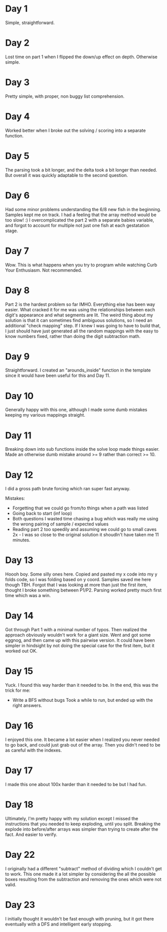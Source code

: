 # Day 1

Simple, straightforward.

# Day 2

Lost time on part 1 when I flipped the down/up effect on depth. Otherwise simple.

# Day 3

Pretty simple, with proper, non buggy list comprehension.

# Day 4

Worked better when I broke out the solving / scoring into a separate function.

# Day 5

The parsing took a bit longer, and the delta took a bit longer than needed. But overall it was quickly adaptable to the second question.

# Day 6

Had some minor problems understanding the 6/8 new fish in the beginning. Samples kept me on track. I had a feeling that the array method would be too slow! :) I overcomplicated the part 2 with a separate babies variable, and forgot to account for multiple not just one fish at each gestatation stage.

# Day 7

Wow. This is what happens when you try to program while watching Curb Your Enthusiasm. Not recommended.

# Day 8

Part 2 is the hardest problem so far IMHO. Everything else has been way easier. What cracked it for me was using the relationships between each digit's appearance and what segments are lit.
The weird thing about my solution is that it can sometimes find ambiguous solutions, so I need an additional "check mapping" step. If I knew I was going to have to build that, I just should have just generated all the random mappings with the easy to know numbers fixed, rather than doing the digit subtraction math.

# Day 9

Straightforward. I created an "arounds_inside" function in the template since it would have been useful for this and Day 11.

# Day 10

Generally happy with this one, although I made some dumb mistakes keeping my various mappings straight.

# Day 11

Breaking down into sub functions inside the solve loop made things easier. Made an otherwise dumb mistake around >= 9 rather than correct >= 10.

# Day 12

I did a gross path brute forcing which ran super fast anyway.

Mistakes:
* Forgetting that we could go from/to things when a path was listed
* Going back to start (inf loop)
* Both questions I wasted time chasing a bug which was really me using the wrong pairing of sample / expected values
* Reading part 2 too speedily and assuming we could go to small caves 2x - I was so close to the original solution it shoudln't have taken me 11 minutes.

# Day 13

Hoooh boy. Some silly ones here.
Copied and pasted my x code into my y folds code, so I was folding based on y coord. Samples saved me here though TBH.
Forgot that I was looking at more than just the first item, thought I broke something between P1/P2.
Parsing worked pretty much first time which was a win.

# Day 14

Got through Part 1 with a minimal number of typos. Then realized the approach obviously wouldn't work for a giant size. Went and got some eggnog, and then came up with this pairwise version. It could have been simpler in hindsight by not doing the special case for the first item, but it worked out OK.

# Day 15

Yuck. I found this way harder than it needed to be. In the end, this was the trick for me:
* Write a BFS without bugs
Took a while to run, but ended up with the right answers.

# Day 16

I enjoyed this one. It became a lot easier when I realized you never needed to go back, and could just grab out of the array. Then you didn't need to be as careful with the indexes.

# Day 17

I made this one about 100x harder than it needed to be but I had fun.

# Day 18

Ultimately, I'm pretty happy with my solution except I missed the instructions that you needed to keep exploding, until you split. Breaking the explode into before/after arrays was simpler than trying to create after the fact. And easier to verify.

# Day 22

I originally had a different "subtract" method of dividing which I couldn't get to work. This one made it a lot simpler by considering the all the possible boxes resulting from the subtraction and removing the ones which were not valid.

# Day 23

I initially thought it wouldn't be fast enough with pruning, but it got there eventually with a DFS and intelligent early stopping.
